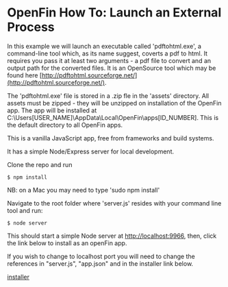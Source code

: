 # OpenFin How To: Launch an External Process
In this example we will launch an executable called 'pdftohtml.exe', a command-line tool which, as its name suggest, coverts a pdf to html. It requires you pass it at least two arguments - a pdf file to convert and an output path for the converted files. It is an OpenSource tool which may be found here [http://pdftohtml.sourceforge.net/](http://pdftohtml.sourceforge.net/).

The 'pdftohtml.exe' file is stored in a .zip fle in the 'assets' directory. All assets must be zipped - they will be unzipped on installation of the OpenFin app. The app will be installed at C:\Users\[USER_NAME]\AppData\Local\OpenFin\apps\[ID_NUMBER]. This is the default directory to all OpenFin apps.


This is a vanilla JavaScript app, free from frameworks and build systems.
 
It has a simple Node/Express server for local development.

Clone the repo and run

```
$ npm install
```
NB: on a Mac you may need to type 'sudo npm install'

Navigate to the root folder where 'server.js' resides with your command line tool and run:

```
$ node server
```

This should start a simple Node server at [http://localhost:9966](http://localhost:9966), then, click the link below to install as an openFin app.

If you wish to change to localhost port you will need to change the references in "server.js", "app.json" and in the installer link below.

[installer](https://dl.openfin.co/services/download?fileName=openfin_demo_externalprocess&config=http://localhost:9966/app.json)